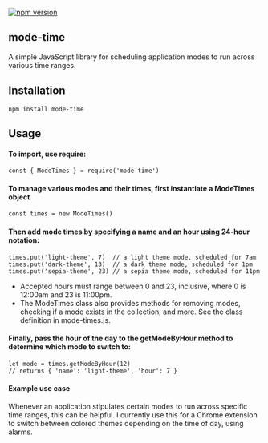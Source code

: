 [![npm version](https://badge.fury.io/js/mode-time.svg)](https://badge.fury.io/js/mode-time)
## mode-time

A simple JavaScript library for scheduling application modes to run across various time ranges.

## Installation

```
npm install mode-time
```

## Usage

#### To import, use require:

```
const { ModeTimes } = require('mode-time')
```

#### To manage various modes and their times, first instantiate a ModeTimes object

```
const times = new ModeTimes()
```

#### Then add mode times by specifying a name and an hour using 24-hour notation:

```
times.put('light-theme', 7)  // a light theme mode, scheduled for 7am
times.put('dark-theme', 13)  // a dark theme mode, scheduled for 1pm
times.put('sepia-theme', 23) // a sepia theme mode, scheduled for 11pm
```

* Accepted hours must range between 0 and 23, inclusive, where 0 is 12:00am and 23 is 11:00pm.
* The ModeTimes class also provides methods for removing modes, checking if a mode exists in the collection, and more. See the class definition in mode-times.js.

#### Finally, pass the hour of the day to the getModeByHour method to determine which mode to switch to:

```
let mode = times.getModeByHour(12)
// returns { 'name': 'light-theme', 'hour': 7 }
```

#### Example use case

Whenever an application stipulates certain modes to run across specific time ranges, this can be helpful. I currently use this for a Chrome extension to switch between colored themes depending on the time of day, using alarms.
